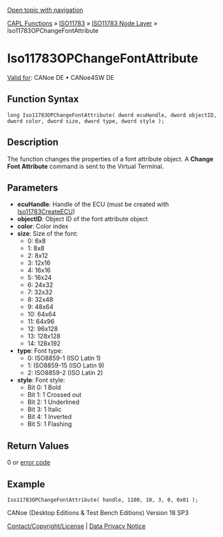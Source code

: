 [Open topic with navigation](../../../../../../CANoeDEFamily.htm#Topics/CAPLFunctions/ISO11783/ISONodeLayer/Functions/CAPLfunctionIso11783OPChangeFontAttr.md)

[CAPL Functions](../../../CAPLfunctions.md) » [ISO11783](../../CAPLfunctionsISO11783Overview.md) » [ISO11783 Node Layer](../CAPLfunctionsISONLOverview.md) » Iso11783OPChangeFontAttribute

# Iso11783OPChangeFontAttribute

[Valid for](../../../../Shared/FeatureAvailability.md):  CANoe DE • CANoe4SW DE

## Function Syntax

```plaintext
long Iso11783OPChangeFontAttribute( dword ecuHandle, dword objectID, dword color, dword size, dword type, dword style );
```

## Description

The function changes the properties of a font attribute object. A **Change Font Attribute** command is sent to the Virtual Terminal.

## Parameters

- **ecuHandle**: Handle of the ECU (must be created with [Iso11783CreateECU](CAPLfunctionIso11783CreateECU.md))
- **objectID**: Object ID of the font attribute object
- **color**: Color index
- **size**: Size of the font:
  - 0: 6x8
  - 1: 8x8
  - 2: 8x12
  - 3: 12x16
  - 4: 16x16
  - 5: 16x24
  - 6: 24x32
  - 7: 32x32
  - 8: 32x48
  - 9: 48x64
  - 10: 64x64
  - 11: 64x96
  - 12: 96x128
  - 13: 128x128
  - 14: 128x192
- **type**: Font type:
  - 0: ISO8859-1 (ISO Latin 1)
  - 1: ISO8859-15 (ISO Latin 9)
  - 2: ISO8859-2 (ISO Latin 2)
- **style**: Font style:
  - Bit 0: 1 Bold
  - Bit 1: 1 Crossed out
  - Bit 2: 1 Underlined
  - Bit 3: 1 Italic
  - Bit 4: 1 Inverted
  - Bit 5: 1 Flashing

## Return Values

0 or [error code](../CAPLfunctionsISONLErrorCodes.md)

## Example

```plaintext
Iso11783OPChangeFontAttribute( handle, 1100, 10, 3, 0, 0x01 );
```

CANoe (Desktop Editions & Test Bench Editions) Version 18 SP3

[Contact/Copyright/License](../../../../Shared/ContactCopyrightLicense.md) | [Data Privacy Notice](https://www.vector.com/int/en/company/get-info/privacy-policy/)
